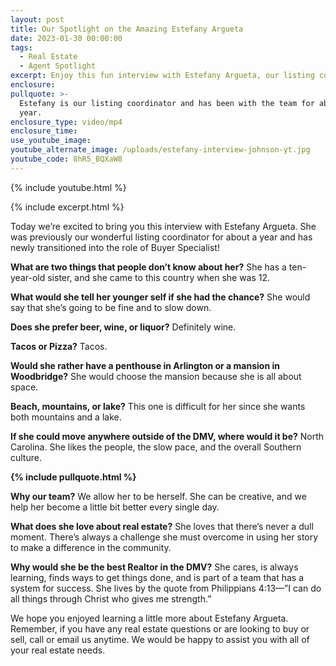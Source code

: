 ```yaml
---
layout: post
title: Our Spotlight on the Amazing Estefany Argueta
date: 2023-01-30 00:00:00
tags:
  - Real Estate
  - Agent Spotlight
excerpt: Enjoy this fun interview with Estefany Argueta, our listing coordinator.
enclosure:
pullquote: >-
  Estefany is our listing coordinator and has been with the team for about a
  year.
enclosure_type: video/mp4
enclosure_time:
use_youtube_image:
youtube_alternate_image: /uploads/estefany-interview-johnson-yt.jpg
youtube_code: 8hR5_BQXaW8
---
```

{% include youtube.html %}

{% include excerpt.html %}

Today we’re excited to bring you this interview with Estefany Argueta. She was previously our wonderful listing coordinator for about a year and has newly transitioned into the role of Buyer Specialist!

**What are two things that people don’t know about her?** She has a ten-year-old sister, and she came to this country when she was 12.

**What would she tell her younger self if she had the chance?** She would say that she’s going to be fine and to slow down.

**Does she prefer beer, wine, or liquor?** Definitely wine.

**Tacos or Pizza?** Tacos.

**Would she rather have a penthouse in Arlington or a mansion in Woodbridge?** She would choose the mansion because she is all about space.

**Beach, mountains, or lake?** This one is difficult for her since she wants both mountains and a lake.

**If she could move anywhere outside of the DMV, where would it be?** North Carolina. She likes the people, the slow pace, and the overall Southern culture.

**{% include pullquote.html %}**

**Why our team?** We allow her to be herself. She can be creative, and we help her become a little bit better every single day.

**What does she love about real estate?** She loves that there’s never a dull moment. There’s always a challenge she must overcome in using her story to make a difference in the community.

**Why would she be the best Realtor in the DMV?** She cares, is always learning, finds ways to get things done, and is part of a team that has a system for success. She lives by the quote from Philippians 4:13—”I can do all things through Christ who gives me strength.”&nbsp;

We hope you enjoyed learning a little more about Estefany Argueta. Remember, if you have any real estate questions or are looking to buy or sell, call or email us anytime. We would be happy to assist you with all of your real estate needs.